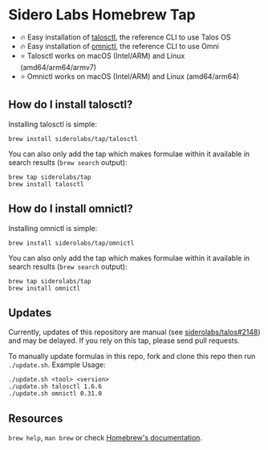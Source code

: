 # Sidero Labs Homebrew Tap

- 🔥 Easy installation of [talosctl](https://github.com/siderolabs/talos), the reference CLI to use Talos OS
- 🔥 Easy installation of [omnictl](https://github.com/siderolabs/omni), the reference CLI to use Omni
- ⭐ Talosctl works on macOS (Intel/ARM) and Linux (amd64/arm64/armv7)
- ⭐ Omnictl works on macOS (Intel/ARM) and Linux (amd64/arm64)

## How do I install talosctl?

Installing talosctl is simple:
```
brew install siderolabs/tap/talosctl
```

You can also only add the tap which makes formulae within it available in search results (`brew search` output):

```
brew tap siderolabs/tap
brew install talosctl
```

## How do I install omnictl?

Installing omnictl is simple:
```
brew install siderolabs/tap/omnictl
```

You can also only add the tap which makes formulae within it available in search results (`brew search` output):

```
brew tap siderolabs/tap
brew install omnictl
```

## Updates

Currently, updates of this repository are manual
(see [siderolabs/talos#2148](https://github.com/siderolabs/talos/issues/2148)) and may be delayed.
If you rely on this tap, please send pull requests.

To manually update formulas in this repo, fork and clone this repo then run `./update.sh`.
Example Usage:
```
./update.sh <tool> <version>
./update.sh talosctl 1.6.6
./update.sh omnictl 0.31.0
```
## Resources

`brew help`, `man brew` or check [Homebrew's documentation](https://docs.brew.sh).
